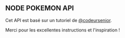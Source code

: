 ## NODE POKEMON API

Cet API est basé sur un tutoriel de [@codeursenior](https://github.com/codeursenior). 

Merci pour les excellentes instructions et l'inspiration !
